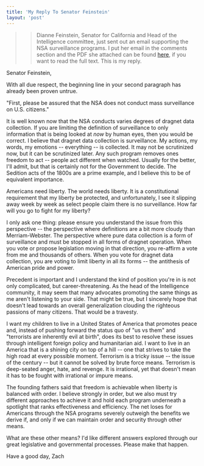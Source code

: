 ```yaml
---
title: 'My Reply To Senator Feinstein'
layout: 'post'
---
```


>> Dianne Feinstein, Senator for California and Head of the Intelligence committee, just sent out an email supporting the NSA surveillance programs. I put her email in the comments section and the PDF she attached can be found [here](/files/Feinstein-Chronicle.pdf), if you want to read the full text. This is my reply.

Senator Feinstein,

With all due respect, the beginning line in your second paragraph has already been proven untrue.

"First, please be assured that the NSA does not conduct mass surveillance on U.S. citizens."

It is well known now that the NSA conducts varies degrees of dragnet data collection. If you are limiting the definition of surveillance to only information that is being looked at *now* by human eyes, then you would be correct. I believe that dragnet data collection is surveillance. My actions, my words, my emotions -- everything -- is collected. It may not be scrutinized now, but it can be scrutinized later. Any such program removes ones freedom to act -- people act different when watched. Usually for the better, I'll admit, but that is certainly not for the Government to decide. The Sedition acts of the 1800s are a prime example, and I believe this to be of equivalent importance.

Americans need liberty. The world needs liberty. It is a constitutional requirement that my liberty be protected, and unfortunately, I see it slipping away week by week as select people claim there is no surveillance. How far will you go to fight for my liberty?

I only ask one thing: please ensure you understand the issue from this perspective -- the perspective where definitions are a bit more cloudy than Merriam-Webster. The perspective where pure data collection is a form of surveillance and must be stopped in all forms of dragnet operation. When you vote or propose legislation moving in that direction, you re-affirm a vote from me and thousands of others. When you vote for dragnet data collection, you are voting to limit liberty in all its forms -- the antithesis of American pride and power.

Precedent is important and I understand the kind of position you're in is not only complicated, but career-threatening. As the head of the Intelligence community, it may seem that many advocates promoting the same things as me aren't listening to your side. That might be true, but I sincerely hope that doesn't lead towards an overall generalization clouding the righteous passions of many citizens. That would be a travesty.

I want my children to live in a United States of America that promotes peace and, instead of pushing forward the status quo of "us vs them" and "terrorists are inherently evil at birth", does its best to resolve these issues through intelligent foreign policy and humanitarian aid. I want to live in an America that is a shining city on top of a hill -- one that strives to take the high road at every possible moment. Terrorism is a tricky issue -- the issue of the century -- but it cannot be solved by brute force means. Terrorism is deep-seated anger, hate, and revenge. It is irrational, yet that doesn't mean it has to be fought with irrational or impure means.

The founding fathers said that freedom is achievable when liberty is balanced with order. I believe strongly in order, but we also must try different approaches to achieve it and hold each program underneath a spotlight that ranks effectiveness and efficiency. The net loses for Americans through the NSA programs severely outweigh the benefits we derive if, and only if we can maintain order and security through other means.

What are these other means? I'd like different answers explored through our great legislative and governmental processes. Please make that happen.

Have a good day,
Zach
